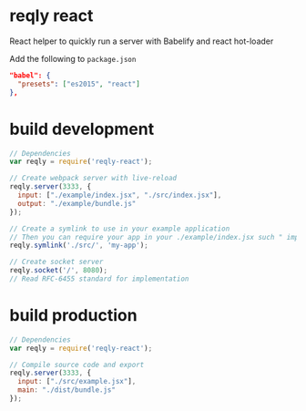 # reqly react
React helper to quickly run a server with Babelify and react hot-loader

Add the following to `package.json`

```json
"babel": {
  "presets": ["es2015", "react"]
},
```

# build development
```javascript
// Dependencies
var reqly = require('reqly-react');

// Create webpack server with live-reload
reqly.server(3333, {
  input: ["./example/index.jsx", "./src/index.jsx"],
  output: "./example/bundle.js"
});

// Create a symlink to use in your example application
// Then you can require your app in your ./example/index.jsx such " import myApp from 'my-app' "
reqly.symlink('./src/', 'my-app');

// Create socket server
reqly.socket('/', 8080);
// Read RFC-6455 standard for implementation      
```

# build production
```javascript
// Dependencies
var reqly = require('reqly-react');

// Compile source code and export
reqly.server(3333, {
  input: ["./src/example.jsx"],
  main: "./dist/bundle.js"
});
```
